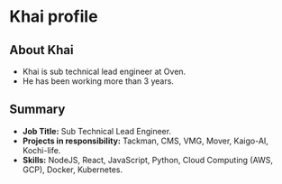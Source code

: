 
# Khai profile

## About Khai
- Khai is sub technical lead engineer at Oven.
- He has been working more than 3 years.

## Summary
- **Job Title:** Sub Technical Lead Engineer.
- **Projects in responsibility:** Tackman, CMS, VMG, Mover, Kaigo-AI, Kochi-life.
- **Skills:** NodeJS, React, JavaScript, Python, Cloud Computing (AWS, GCP), Docker, Kubernetes.

